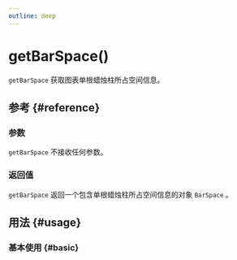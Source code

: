 ```yaml
---
outline: deep
---
```


# getBarSpace()
`getBarSpace` 获取图表单根蜡烛柱所占空间信息。

## 参考 {#reference}
<!-- @include: @/@views/api/references/instance/getBarSpace.md -->

### 参数
`getBarSpace` 不接收任何参数。

### 返回值
`getBarSpace` 返回一个包含单根蜡烛柱所占空间信息的对象 `BarSpace` 。

## 用法 {#usage}
<script setup>
import GetBarSpace from '../../@views/api/samples/getBarSpace/index.vue'
</script>

### 基本使用 {#basic}
<GetBarSpace/>
